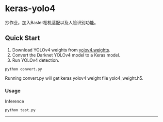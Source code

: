# keras-yolo4

抄作业，加入Basler相机适配以及人脸识别功能。

## Quick Start

1. Download YOLOv4 weights from [yolov4.weights](https://drive.google.com/open?id=1cewMfusmPjYWbrnuJRuKhPMwRe_b9PaT).
2. Convert the Darknet YOLOv4 model to a Keras model.
3. Run YOLOv4 detection.

```
python convert.py
```

Running convert.py will get keras yolov4 weight file yolo4_weight.h5.


### Usage

Inference

```
python test.py
```
---
